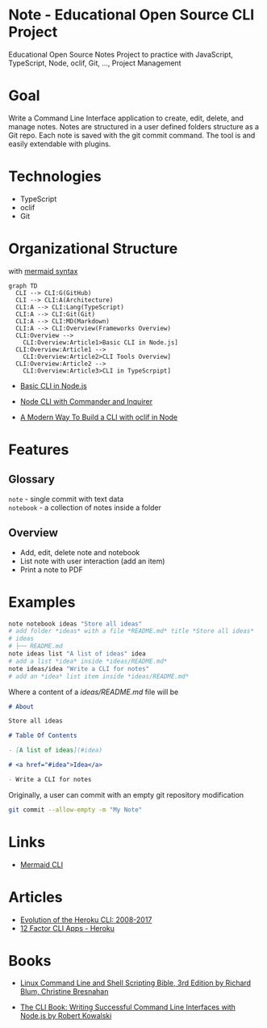 # Note - Educational Open Source CLI Project

Educational Open Source Notes Project to practice with JavaScript, TypeScript, Node, oclif, Git, ..., Project Management

# Goal

Write a Command Line Interface application to create, edit, delete, and manage notes. Notes are structured in a user defined folders structure as a Git repo. Each note is saved with the git commit command. The tool is and easily extendable with plugins. 

# Technologies

- TypeScript
- oclif
- Git

# Organizational Structure

with [mermaid syntax](https://mermaidjs.github.io/)

```mermaid
graph TD
  CLI --> CLI:G(GitHub)
  CLI --> CLI:A(Architecture)
  CLI:A --> CLI:Lang(TypeScript)
  CLI:A --> CLI:Git(Git)
  CLI:A --> CLI:MD(Markdown)
  CLI:A --> CLI:Overview(Frameworks Overview)
  CLI:Overview --> 
    CLI:Overview:Article1>Basic CLI in Node.js]
  CLI:Overview:Article1 -->
    CLI:Overview:Article2>CLI Tools Overview]
  CLI:Overview:Article2 -->
    CLI:Overview:Article3>CLI in TypeScrpipt]
```

- [Basic CLI in Node.js](https://medium.com/js-planet/basic-cli-in-node-js-a9ed1a4f4bd4?source=announce)

- [Node CLI with Commander and Inquirer](https://medium.com/js-planet/node-cli-with-commander-and-inquirer-3eacc0086e7c?source=announce)

- [A Modern Way To Build a CLI with oclif in Node](https://codeburst.io/a-modern-way-to-build-a-cli-with-oclif-in-node-b7bb0df86623?source=announce)

# Features 

## Glossary

`note` - single commit with text data  
`notebook` - a collection of notes inside a folder

## Overview

- Add, edit, delete note and notebook 
- List note with user interaction (add an item)
- Print a note to PDF

# Examples

```bash
note notebook ideas "Store all ideas" 
# add folder *ideas* with a file *README.md* title *Store all ideas*
# ideas
# ├── README.md
note ideas list "A list of ideas" idea
# add a list *idea* inside *ideas/README.md* 
note ideas/idea "Write a CLI for notes"
# add an *idea* list item inside *ideas/README.md* 
```

Where a content of a *ideas/README.md* file will be

```markdown
# About

Store all ideas

# Table Of Contents

- [A list of ideas](#idea)

# <a href="#idea">Idea</a>

- Write a CLI for notes
```

Originally, a user can commit with an empty git repository modification

```sh
git commit --allow-empty -m "My Note"
```

# Links

- [Mermaid CLI](https://github.com/mermaidjs/mermaid.cli)

# Articles

- [Evolution of the Heroku CLI: 2008-2017](https://blog.heroku.com/evolution-of-heroku-cli-2008-2017)
- [12 Factor CLI Apps - Heroku](https://medium.com/@jdxcode/12-factor-cli-apps-dd3c227a0e46)

# Books

- [Linux Command Line and Shell Scripting Bible, 3rd Edition by Richard Blum, Christine Bresnahan](https://learning.oreilly.com/library/view/linux-command-line/9781118983843/#toc)

- [The CLI Book: Writing Successful Command Line Interfaces with Node.js by Robert Kowalski](https://learning.oreilly.com/library/view/the-cli-book/9781484231777/)
